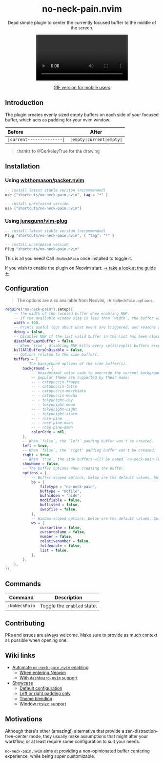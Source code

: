 <p align="center">
  <h1 align="center">no-neck-pain.nvim</h2>
</p>

<p align="center">
	Dead simple plugin to center the currently focused buffer to the middle of the screen.
</p>

<div align="center">
  <video src="https://user-images.githubusercontent.com/20689156/207925631-deb043f4-4263-4a29-9851-f90558eea228.mp4"/>
</div>

<div align="center">

[GIF version for mobile users](https://github.com/shortcuts/no-neck-pain.nvim/wiki/Showcase#default-configuration-with-splitvsplit-showcase)

</div>

## Introduction

The plugin creates evenly sized empty buffers on each side of your focused buffer, which acts as padding for your nvim window.

<div align="center">

| Before                    | After                     |
|:---------------------------|:---------------------------:|
|`\|current--------------\|`|`\|empty\|current\|empty\|`|

</div>

> thanks to @BerkeleyTrue for the drawing

## Installation

### Using [wbthomason/packer.nvim](https://github.com/wbthomason/packer.nvim)

```lua
-- install latest stable version (recommended)
use {"shortcuts/no-neck-pain.nvim", tag = "*" }

-- install unreleased version
use {"shortcuts/no-neck-pain.nvim"}
```

### Using [junegunn/vim-plug](https://github.com/junegunn/vim-plug)

```lua
-- install latest stable version (recommended)
Plug "shortcuts/no-neck-pain.nvim", { "tag": "*" }

-- install unreleased version
Plug "shortcuts/no-neck-pain.nvim"
```

This is all you need! Call `:NoNeckPain` once installed to toggle it.

If you wish to enable the plugin on Neovim start: [-> take a look at the guide <-](https://github.com/shortcuts/no-neck-pain.nvim/wiki/Automate-no-neck-pain-enabling)

## Configuration

> The options are also available from Neovim, `:h NoNeckPain.options`.

```lua
require("no-neck-pain").setup({
    -- The width of the focused buffer when enabling NNP.
    -- If the available window size is less than `width`, the buffer will take the whole screen.
    width = 100,
    -- Prints useful logs about what event are triggered, and reasons actions are executed.
    debug = false,
    -- Disables NNP if the last valid buffer in the list has been closed.
    disableOnLastBuffer = false,
    -- When `true`, disabling NNP kills every split/vsplit buffers except the main NNP buffer.
    killAllBuffersOnDisable = false,
    -- Options related to the side buffers.
    buffers = {
        -- The background options of the side buffer(s).
        background = {
            -- Hexadecimal color code to override the current background color of the buffer. (e.g. #24273A)
            -- popular theme are supported by their name:
            -- - catppuccin-frappe
            -- - catppuccin-latte
            -- - catppuccin-macchiato
            -- - catppuccin-mocha
            -- - tokyonight-day
            -- - tokyonight-moon
            -- - tokyonight-night
            -- - tokyonight-storm
            -- - rose-pine
            -- - rose-pine-moon
            -- - rose-pine-dawn
            colorCode = nil,
        },
        -- When `false`, the `left` padding buffer won't be created.
        left = true,
        -- When `false`, the `right` padding buffer won't be created.
        right = true,
        -- When `true`, the side buffers will be named `no-neck-pain-left` and `no-neck-pain-right` respectively.
        showName = false,
        -- The buffer options when creating the buffer.
        options = {
            -- Buffer-scoped options, below are the default values, but any `vim.bo` options are valid and will be forwarded to the buffer creation.
            bo = {
                filetype = "no-neck-pain",
                buftype = "nofile",
                bufhidden = "hide",
                modifiable = false,
                buflisted = false,
                swapfile = false,
            },
            -- Window-scoped options, below are the default values, but any `vim.wo` options are valid and will be forwarded to the buffer creation.
            wo = {
                cursorline = false,
                cursorcolumn = false,
                number = false,
                relativenumber = false,
                foldenable = false,
                list = false,
            },
        },
    },
})
```

## Commands

|   Command   |         Description        |
|-------------|----------------------------|
|`:NoNeckPain`| Toggle the `enabled` state.|

## Contributing

PRs and issues are always welcome. Make sure to provide as much context as possible when opening one.

## Wiki links

- [Automate `no-neck-pain.nvim` enabling](https://github.com/shortcuts/no-neck-pain.nvim/wiki/Automate-%60no-neck-pain.nvim%60-enabling)
  - [When entering Neovim](https://github.com/shortcuts/no-neck-pain.nvim/wiki/Automate-%60no-neck-pain.nvim%60-enabling#when-entering-nvim-vimenter)
  - [With `dashboard-nvim` support](https://github.com/shortcuts/no-neck-pain.nvim/wiki/Automate-%60no-neck-pain.nvim%60-enabling#when-entering-nvim-vimenter)
- [Showcase](https://github.com/shortcuts/no-neck-pain.nvim/wiki/Showcase)
  - [Default configuration](https://github.com/shortcuts/no-neck-pain.nvim/wiki/Showcase#default-configuration-with-splitvsplit-showcase)
  - [Left or right padding only](https://github.com/shortcuts/no-neck-pain.nvim/wiki/Showcase#selective-padding)
  - [Theme blending](https://github.com/shortcuts/no-neck-pain.nvim/wiki/Showcase#selective-padding)
  - [Window resize support](https://github.com/shortcuts/no-neck-pain.nvim/wiki/Showcase#selective-padding)

## Motivations

Although there's other (amazing!) alternative that provide a zen-distraction-free-center mode, they usually make assumptions that might alter your workflow, or at least require some configuration to suit your needs.

`no-neck-pain.nvim` aims at providing a non-opinionated buffer centering experience, while being super customizable.
